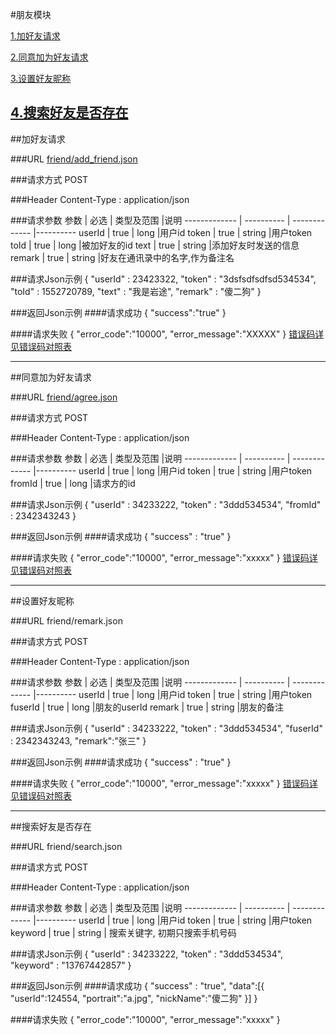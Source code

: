 #朋友模块 

[1.加好友请求](#1)

[2.同意加为好友请求](#2)

[3.设置好友昵称](#3)

[4.搜索好友是否存在](#4)
---
##<a id="1">加好友请求</a>

###<a id="1.1">URL</a>
[friend/add_friend.json](http://api.maitian.com/v1/friend/add_friend.json)

###<a id="1.2">请求方式</a>
POST

###<a id="1.3">Header</a>
Content-Type : application/json

###<a id="1.4">请求参数</a>
     参数      | 必选 	    | 类型及范围     |说明
-------------  | ---------- | -------------  |---------- 
userId         | true	      | long         |用户id
token          | true	      | string         |用户token
toId          | true         | long         |被加好友的id
text          | true         | string       |添加好友时发送的信息
remark        | true         | string       |好友在通讯录中的名字,作为备注名

###<a id="1.5">请求Json示例</a>
	{
		"userId" : 23423322,
		"token" : "3dsfsdfsdfsd534534",
		"toId" : 1552720789,
		"text" : "我是岩途",
		"remark" : "傻二狗"
	}

###<a id="1.6">返回Json示例</a>
####<a id="1.6.1">请求成功</a>
	{
		"success":"true"
	}

####<a id="1.6.2">请求失败</a>
	{
		"error_code":"10000",
		"error_message":"XXXXX"
	}
[错误码详见错误码对照表](错误码对照表.md)



---
##<a id="2">同意加为好友请求</a>

###<a id="2.1">URL</a>
[friend/agree.json](http://api.maitian.com/v1/friend/agree.json)

###<a id="2.2">请求方式</a>
POST

###<a id="2.3">Header</a>
Content-Type : application/json

###<a id="2.4">请求参数</a>
     参数      | 必选 	    | 类型及范围     |说明
-------------  | ---------- | -------------  |---------- 
userId        | true	      | long         |用户id
token          | true	      | string         |用户token
fromId        | true         | long         |请求方的id

###<a id="2.5">请求Json示例</a>
	{
		"userId" : 34233222,
		"token" : "3ddd534534",
                "fromId" : 2342343243
	}

###<a id="2.6">返回Json示例</a>
####<a id="2.6.1">请求成功</a>
	{
		"success" : "true"
	}

####<a id="2.6.2">请求失败</a>
	{
		"error_code":"10000",
		"error_message":"xxxxx"
	}
[错误码详见错误码对照表](错误码对照表.md)

---
##<a id="3">设置好友昵称</a>

###<a id="3.1">URL</a>
friend/remark.json

###<a id="3.2">请求方式</a>
POST

###<a id="3.3">Header</a>
Content-Type : application/json

###<a id="3.4">请求参数</a>
     参数      | 必选 	    | 类型及范围     |说明
-------------  | ---------- | -------------  |---------- 
userId        | true	      | long         |用户id
token          | true	      | string         |用户token
fuserId        | true         | long         |朋友的userId
remark         | true         | string       |朋友的备注

###<a id="3.5">请求Json示例</a>
	{
		"userId" : 34233222,
		"token" : "3ddd534534",
                "fuserId" : 2342343243,
                "remark":"张三"
	}

###<a id="3.6">返回Json示例</a>
####<a id="3.6.1">请求成功</a>
	{
		"success" : "true"
	}

####<a id="3.6.2">请求失败</a>
	{
		"error_code":"10000",
		"error_message":"xxxxx"
	}
[错误码详见错误码对照表](错误码对照表.md)

---
##<a id="4">搜索好友是否存在</a>

###<a id="4.1">URL</a>
friend/search.json

###<a id="4.2">请求方式</a>
POST

###<a id="4.3">Header</a>
Content-Type : application/json

###<a id="4.4">请求参数</a>
     参数      | 必选 	    | 类型及范围     |说明
-------------  | ---------- | -------------  |---------- 
userId         | true	      | long         |用户id
token          | true	      | string       |用户token
keyword        | true         | string         | 搜索关键字, 初期只搜索手机号码

###<a id="4.5">请求Json示例</a>
	{
		"userId" : 34233222,
		"token" : "3ddd534534",
                "keyword" : "13767442857"
	}

###<a id="4.6">返回Json示例</a>
####<a id="4.6.1">请求成功</a>
	{
		"success" : "true",
		"data":[{
		    "userId":124554,
		    "portrait":"a.jpg",
		    "nickName":"傻二狗" 
		}]
	}

####<a id="4.6.2">请求失败</a>
	{
		"error_code":"10000",
		"error_message":"xxxxx"
	}
